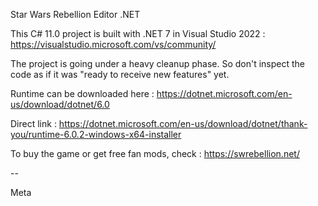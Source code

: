 Star Wars Rebellion Editor .NET

This C# 11.0 project is built with .NET 7 in Visual Studio 2022 : https://visualstudio.microsoft.com/vs/community/

The project is going under a heavy cleanup phase. So don't inspect the code as if it was "ready to receive new features" yet.

Runtime can be downloaded here : https://dotnet.microsoft.com/en-us/download/dotnet/6.0

Direct link : https://dotnet.microsoft.com/en-us/download/dotnet/thank-you/runtime-6.0.2-windows-x64-installer

To buy the game or get free fan mods, check : https://swrebellion.net/

--

Meta
